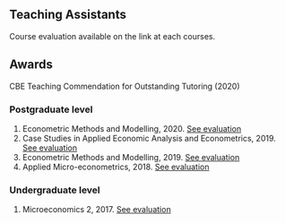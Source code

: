 ## Teaching Assistants
Course evaluation available on the link at each courses.

## Awards
CBE Teaching Commendation for Outstanding Tutoring (2020)

### Postgraduate level

1. Econometric Methods and Modelling, 2020. [See evaluation](https://jnmarshan.github.io/docs/jmCV_V2.pdf)
2. Case Studies in Applied Economic Analysis and Econometrics, 2019.  [See evaluation](docs/selts/emet8002_2019.pdf)
3. Econometric Methods and Modelling, 2019. [See evaluation](docs/selts/emet8005_2019.pdf)
4. Applied Micro-econometrics, 2018. [See evaluation](docs/selts/emet8001_2018.pdf)

### Undergraduate level
1. Microeconomics 2, 2017. [See evaluation](https://jnmarshan.github.io/docs/jmCV_V2.pdf)



